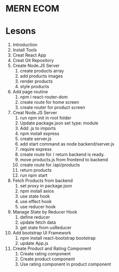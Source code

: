 # MERN ECOM

# Lesons

1. Introduction
2. Install Tools
3. Creat React App
4. Creat Git Repository
5. Create Node.JS Server
   1. create products array
   2. add products images
   3. render products
   4. style products
6. Add page routine
   1. npm i react-router-dom
   2. create route for home screen
   3. create router for product screen
7. Creat Node.JS Server
   1. run npm init in root folder
   2. Update package.json set type: module
   3. Add .js to imports
   4. npm install express
   5. create server.js
   6. add start command as node backend/server.js
   7. require express
   8. create route for / return backend is ready.
   9. move products.js from frontend to backend
   10. create route for /api/products
   11. return products
   12. run npm start
8. Fetch Products from backend
   1. set proxy in package.json
   2. npm install axios
   3. use state hook
   4. use effect hook
   5. use reducer hook
9. Manage State by Reducer Hook
   1. define reducer
   2. update fetch data
   3. get state from usReducer
10. Add bootstrap UI Framework
    1. npm install react-bootstrap bootstrap
    2. update App.js
11. Create Product and Rating Component
    1. Create rating component
    2. Create product component
    3. Use rating component in product component
